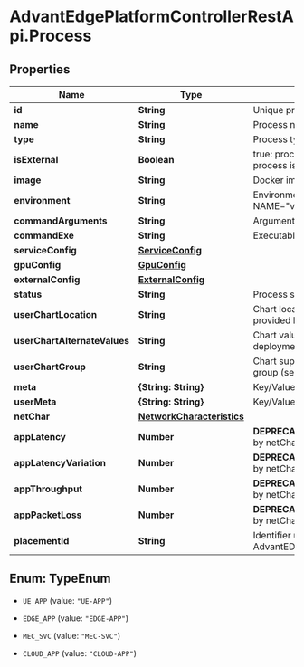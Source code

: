# AdvantEdgePlatformControllerRestApi.Process

## Properties
Name | Type | Description | Notes
------------ | ------------- | ------------- | -------------
**id** | **String** | Unique process ID | [optional] 
**name** | **String** | Process name | [optional] 
**type** | **String** | Process type | [optional] 
**isExternal** | **Boolean** | true: process is external to MEEP false: process is internal to MEEP | [optional] 
**image** | **String** | Docker image to deploy inside MEEP | [optional] 
**environment** | **String** | Environment variables using the format NAME=\"value\",NAME=\"value\",NAME=\"value\" | [optional] 
**commandArguments** | **String** | Arguments to command executable | [optional] 
**commandExe** | **String** | Executable to invoke at container start up | [optional] 
**serviceConfig** | [**ServiceConfig**](ServiceConfig.md) |  | [optional] 
**gpuConfig** | [**GpuConfig**](GpuConfig.md) |  | [optional] 
**externalConfig** | [**ExternalConfig**](ExternalConfig.md) |  | [optional] 
**status** | **String** | Process status | [optional] 
**userChartLocation** | **String** | Chart location for the deployment of the chart provided by the user | [optional] 
**userChartAlternateValues** | **String** | Chart values.yaml file location for the deployment of the chart provided by the user | [optional] 
**userChartGroup** | **String** | Chart supplemental information related to the group (service) | [optional] 
**meta** | **{String: String}** | Key/Value Pair Map (string, string) | [optional] 
**userMeta** | **{String: String}** | Key/Value Pair Map (string, string) | [optional] 
**netChar** | [**NetworkCharacteristics**](NetworkCharacteristics.md) |  | [optional] 
**appLatency** | **Number** | **DEPRECATED** As of release 1.5.0, replaced by netChar latency | [optional] 
**appLatencyVariation** | **Number** | **DEPRECATED** As of release 1.5.0, replaced by netChar latencyVariation | [optional] 
**appThroughput** | **Number** | **DEPRECATED** As of release 1.5.0, replaced by netChar throughputUl and throughputDl | [optional] 
**appPacketLoss** | **Number** | **DEPRECATED** As of release 1.5.0, replaced by netChar packetLoss | [optional] 
**placementId** | **String** | Identifier used for process placement in AdvantEDGE cluster | [optional] 


<a name="TypeEnum"></a>
## Enum: TypeEnum


* `UE_APP` (value: `"UE-APP"`)

* `EDGE_APP` (value: `"EDGE-APP"`)

* `MEC_SVC` (value: `"MEC-SVC"`)

* `CLOUD_APP` (value: `"CLOUD-APP"`)




